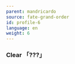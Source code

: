 ```yaml
---
parent: mandricardo
source: fate-grand-order
id: profile-6
language: en
weight: 6
---
```


### Clear 「???」
